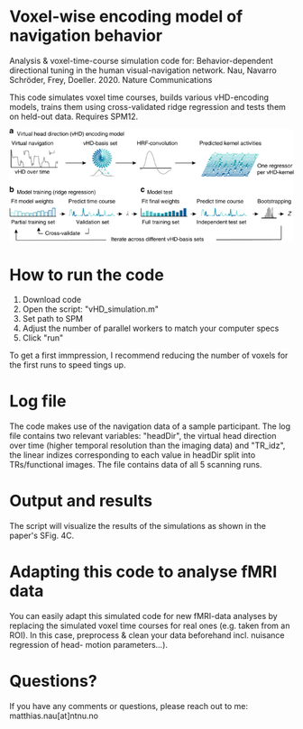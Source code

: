 # Voxel-wise encoding model of navigation behavior
Analysis & voxel-time-course simulation code for: 
Behavior-dependent directional tuning in the human visual-navigation network. 
Nau, Navarro Schröder, Frey, Doeller. 2020. Nature Communications

This code simulates voxel time courses, builds various vHD-encoding models, trains 
them using cross-validated ridge regression and tests them on held-out data. 
Requires SPM12.

![methods](media/encoding_model_methods.png)

# How to run the code
1) Download code
1) Open the script: "vHD_simulation.m"
2) Set path to SPM
3) Adjust the number of parallel workers to match your computer specs 
4) Click "run"

To get a first immpression, I recommend reducing the number of voxels for the 
first runs to speed tings up.

# Log file
The code makes use of the navigation data of a sample participant. The log file
contains two relevant variables: "headDir", the virtual head direction over time 
(higher temporal resolution than the imaging data) and "TR_idz", the linear 
indizes corresponding to each value in headDir split into TRs/functional images.
The file contains data of all 5 scanning runs.

# Output and results
The script will visualize the results of the simulations as shown in the paper's
SFig. 4C.

# Adapting this code to analyse fMRI data
You can easily adapt this simulated code for new fMRI-data analyses by replacing
the simulated voxel time courses for real ones (e.g. taken from an ROI). In this
case, preprocess & clean your data beforehand incl. nuisance regression of head-
motion parameters...).

# Questions?
If you have any comments or questions, please reach out to me: 
matthias.nau[at]ntnu.no
